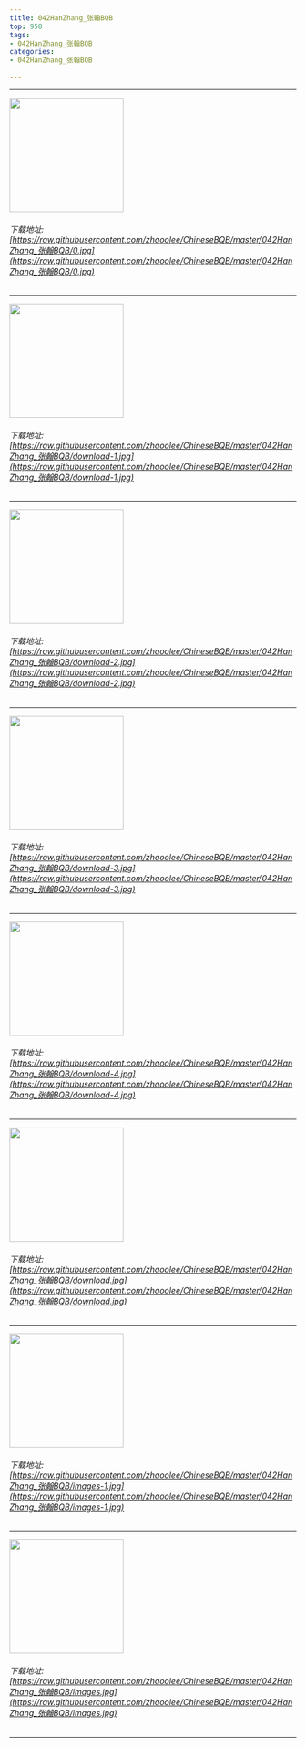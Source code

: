 ```yaml
---
title: 042HanZhang_张翰BQB
top: 958
tags:
- 042HanZhang_张翰BQB
categories:
- 042HanZhang_张翰BQB

---
```


------

<!-- more -->

<img height='200px' style='height:200px;'  src='/images/loading.png' data-original=https://raw.githubusercontent.com/zhaoolee/ChineseBQB/master/042HanZhang_张翰BQB/0.jpg /><br/><h6>下载地址: [https://raw.githubusercontent.com/zhaoolee/ChineseBQB/master/042HanZhang_张翰BQB/0.jpg](https://raw.githubusercontent.com/zhaoolee/ChineseBQB/master/042HanZhang_张翰BQB/0.jpg)</h6><hr/><img height='200px' style='height:200px;'  src='/images/loading.png' data-original=https://raw.githubusercontent.com/zhaoolee/ChineseBQB/master/042HanZhang_张翰BQB/download-1.jpg /><br/><h6>下载地址: [https://raw.githubusercontent.com/zhaoolee/ChineseBQB/master/042HanZhang_张翰BQB/download-1.jpg](https://raw.githubusercontent.com/zhaoolee/ChineseBQB/master/042HanZhang_张翰BQB/download-1.jpg)</h6><hr/><img height='200px' style='height:200px;'  src='/images/loading.png' data-original=https://raw.githubusercontent.com/zhaoolee/ChineseBQB/master/042HanZhang_张翰BQB/download-2.jpg /><br/><h6>下载地址: [https://raw.githubusercontent.com/zhaoolee/ChineseBQB/master/042HanZhang_张翰BQB/download-2.jpg](https://raw.githubusercontent.com/zhaoolee/ChineseBQB/master/042HanZhang_张翰BQB/download-2.jpg)</h6><hr/><img height='200px' style='height:200px;'  src='/images/loading.png' data-original=https://raw.githubusercontent.com/zhaoolee/ChineseBQB/master/042HanZhang_张翰BQB/download-3.jpg /><br/><h6>下载地址: [https://raw.githubusercontent.com/zhaoolee/ChineseBQB/master/042HanZhang_张翰BQB/download-3.jpg](https://raw.githubusercontent.com/zhaoolee/ChineseBQB/master/042HanZhang_张翰BQB/download-3.jpg)</h6><hr/><img height='200px' style='height:200px;'  src='/images/loading.png' data-original=https://raw.githubusercontent.com/zhaoolee/ChineseBQB/master/042HanZhang_张翰BQB/download-4.jpg /><br/><h6>下载地址: [https://raw.githubusercontent.com/zhaoolee/ChineseBQB/master/042HanZhang_张翰BQB/download-4.jpg](https://raw.githubusercontent.com/zhaoolee/ChineseBQB/master/042HanZhang_张翰BQB/download-4.jpg)</h6><hr/><img height='200px' style='height:200px;'  src='/images/loading.png' data-original=https://raw.githubusercontent.com/zhaoolee/ChineseBQB/master/042HanZhang_张翰BQB/download.jpg /><br/><h6>下载地址: [https://raw.githubusercontent.com/zhaoolee/ChineseBQB/master/042HanZhang_张翰BQB/download.jpg](https://raw.githubusercontent.com/zhaoolee/ChineseBQB/master/042HanZhang_张翰BQB/download.jpg)</h6><hr/><img height='200px' style='height:200px;'  src='/images/loading.png' data-original=https://raw.githubusercontent.com/zhaoolee/ChineseBQB/master/042HanZhang_张翰BQB/images-1.jpg /><br/><h6>下载地址: [https://raw.githubusercontent.com/zhaoolee/ChineseBQB/master/042HanZhang_张翰BQB/images-1.jpg](https://raw.githubusercontent.com/zhaoolee/ChineseBQB/master/042HanZhang_张翰BQB/images-1.jpg)</h6><hr/><img height='200px' style='height:200px;'  src='/images/loading.png' data-original=https://raw.githubusercontent.com/zhaoolee/ChineseBQB/master/042HanZhang_张翰BQB/images.jpg /><br/><h6>下载地址: [https://raw.githubusercontent.com/zhaoolee/ChineseBQB/master/042HanZhang_张翰BQB/images.jpg](https://raw.githubusercontent.com/zhaoolee/ChineseBQB/master/042HanZhang_张翰BQB/images.jpg)</h6><hr/>